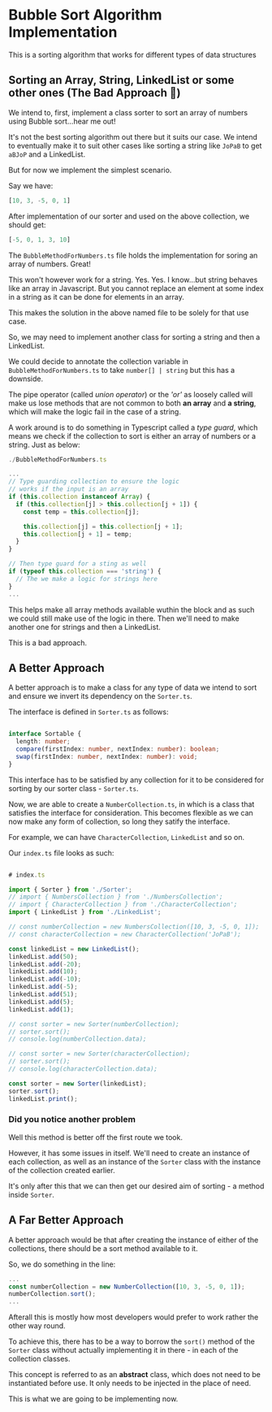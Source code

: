 # Bubble Sort Algorithm Implementation

This is a sorting algorithm that works for different types of data structures

## Sorting an Array, String, LinkedList or some other ones (The Bad Approach 🤬)

We intend to, first, implement a class sorter to sort an array of numbers using Bubble sort...hear me out!

It's not the best sorting algorithm out there but it suits our case. We intend to eventually make it to suit other cases like sorting a string like `JoPaB` to get `aBJoP` and a LinkedList.

But for now we implement the simplest scenario.

Say we have:

```ts
[10, 3, -5, 0, 1]
```

After implementation of our sorter and used on the above collection,
we should get:

```ts
[-5, 0, 1, 3, 10]
```

The `BubbleMethodForNumbers.ts` file holds the implementation for soring an array of numbers. Great!

This won't however work for a string. Yes. Yes. I know...but string behaves like an array in Javascript. But you cannot replace an element at some index in a string as it can be done for elements in an array.

This makes the solution in the above named file to be solely for that use case.

So, we may need to implement another class for sorting a string and then a LinkedList.

We could decide to annotate the collection variable in `BubbleMethodForNumbers.ts` to take `number[] | string` but this has a downside.

The pipe operator (called *union operator*) or the *'or'* as loosely called will make us lose methods that are not common to both **an array** and **a string**, which will make the logic fail in the case of a string.

A work around is to do something in Typescript called a _type guard_, which means we check if the collection to sort is either an array of numbers or a string. Just as below:

```ts
./BubbleMethodForNumbers.ts

...
// Type guarding collection to ensure the logic
// works if the input is an array
if (this.collection instanceof Array) {
  if (this.collection[j] > this.collection[j + 1]) {
    const temp = this.collection[j];

    this.collection[j] = this.collection[j + 1];
    this.collection[j + 1] = temp;
  }
}

// Then type guard for a sting as well
if (typeof this.collection === 'string') {
  // The we make a logic for strings here
}
...

```

This helps make all array methods available wuthin the block and as such we could still make use of the logic in there. Then we'll need to make another one for strings and then a LinkedList.

This is a bad approach.

## A Better Approach

A better approach is to make a class for any type of data we intend to sort and ensure we invert its dependency on the `Sorter.ts`.

The interface is defined in `Sorter.ts` as follows:

```ts

interface Sortable {
  length: number;
  compare(firstIndex: number, nextIndex: number): boolean;
  swap(firstIndex: number, nextIndex: number): void;
}
```

This interface has to be satisfied by any collection for it to be considered for sorting by our sorter class - `Sorter.ts`.

Now, we are able to create a `NumberCollection.ts`, in which is a class that satisfies the interface for consideration. This becomes flexible as we can now make any form of collection, so long they satify the interface.

For example, we can have `CharacterCollection`, `LinkedList` and so on.

Our `index.ts` file looks as such:

```ts

# index.ts

import { Sorter } from './Sorter';
// import { NumbersCollection } from './NumbersCollection';
// import { CharacterCollection } from './CharacterCollection';
import { LinkedList } from './LinkedList';

// const numberCollection = new NumbersCollection([10, 3, -5, 0, 1]);
// const characterCollection = new CharacterCollection('JoPaB');

const linkedList = new LinkedList();
linkedList.add(50);
linkedList.add(-20);
linkedList.add(10);
linkedList.add(-10);
linkedList.add(-5);
linkedList.add(51);
linkedList.add(5);
linkedList.add(1);

// const sorter = new Sorter(numberCollection);
// sorter.sort();
// console.log(numberCollection.data);

// const sorter = new Sorter(characterCollection);
// sorter.sort();
// console.log(characterCollection.data);

const sorter = new Sorter(linkedList);
sorter.sort();
linkedList.print();

```

### Did you notice another problem

Well this method is better off the first route we took.

However, it has some issues in itself. We'll need to create an instance of each collection, as well as an instance of the `Sorter` class with the instance of the collection created earlier.

It's only after this that we can then get our desired aim of sorting - a method inside `Sorter`.

## A Far Better Approach

A better approach would be that after creating the instance of either of the collections, there should be a sort method available to it.

So, we do something in the line:

```ts
...
const numberCollection = new NumberCollection([10, 3, -5, 0, 1]);
numberCollection.sort();
...
```

Afterall this is mostly how most developers would prefer to work rather the other way round.

To achieve this, there has to be a way to borrow the `sort()` method of the  `Sorter` class without actually implementing it in there - in each of the collection classes.

This concept is referred to as an **abstract** class, which does not need to be instantiated before use. It only needs to be injected in the place of need.

This is what we are going to be implementing now.
